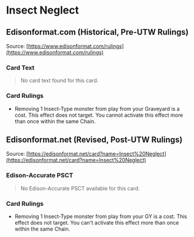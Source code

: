 # Insect Neglect

## Edisonformat.com (Historical, Pre-UTW Rulings)

Source: [https://www.edisonformat.com/rulings](https://www.edisonformat.com/rulings)

### Card Text

> No card text found for this card.

### Card Rulings

*   Removing 1 Insect-Type monster from play from your Graveyard is a cost. This effect does not target. You cannot activate this effect more than once within the same Chain.

## Edisonformat.net (Revised, Post-UTW Rulings)

Source: [https://edisonformat.net/card?name=Insect%20Neglect](https://edisonformat.net/card?name=Insect%20Neglect)

### Edison-Accurate PSCT

> No Edison-Accurate PSCT available for this card.

### Card Rulings

*   Removing 1 Insect-Type monster from play from your GY is a cost. This effect does not target. You can't activate this effect more than once within the same Chain.
            